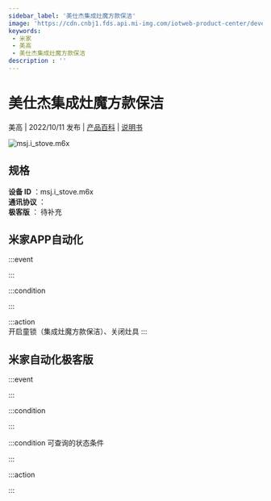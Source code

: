 ```yaml
---
sidebar_label: '美仕杰集成灶魔方款保洁'
image: 'https://cdn.cnbj1.fds.api.mi-img.com/iotweb-product-center/developer_1665562850742GWGNtTU7.png?GalaxyAccessKeyId=AKVGLQWBOVIRQ3XLEW&Expires=9223372036854775807&Signature=Ujm8lIazHpQeyi7AgWMgrbtujp0='
keywords: 
 - 米家
 - 美高
 - 美仕杰集成灶魔方款保洁
description : ''
---
```

# 美仕杰集成灶魔方款保洁

美高 | 2022/10/11 发布 | [产品百科](https://home.mi.com/webapp/content/baike/product/index.html?model=msj.i_stove.m6x/) | [说明书](https://home.mi.com/views/introduction.html?model=msj.i_stove.m6x&region=cn)

![msj.i_stove.m6x](https://cdn.cnbj1.fds.api.mi-img.com/iotweb-product-center/developer_1665562850742GWGNtTU7.png?GalaxyAccessKeyId=AKVGLQWBOVIRQ3XLEW&Expires=9223372036854775807&Signature=Ujm8lIazHpQeyi7AgWMgrbtujp0=)

## 规格  
> 
**设备 ID** ：msj.i_stove.m6x  
**通讯协议** ：  
**极客版**  ： 待补充 


## 米家APP自动化  

:::event  

:::

:::condition  

:::

:::action   
开启童锁（集成灶魔方款保洁）、关闭灶具
:::

## 米家自动化极客版  

:::event  

:::

:::condition  

:::

:::condition 可查询的状态条件  

:::

:::action  

:::

        
